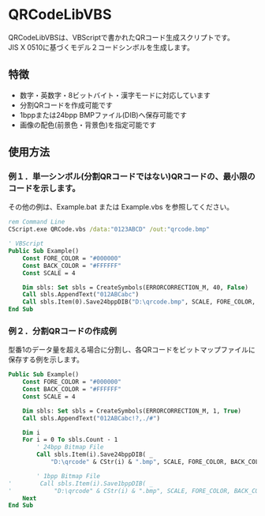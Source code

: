 # __QRCodeLibVBS__

QRCodeLibVBSは、VBScriptで書かれたQRコード生成スクリプトです。  
JIS X 0510に基づくモデル２コードシンボルを生成します。

## 特徴

- 数字・英数字・8ビットバイト・漢字モードに対応しています
- 分割QRコードを作成可能です
- 1bppまたは24bpp BMPファイル(DIB)へ保存可能です
- 画像の配色(前景色・背景色)を指定可能です

## 使用方法

### 例１．単一シンボル(分割QRコードではない)QRコードの、最小限のコードを示します。

その他の例は、Example.bat または Example.vbs を参照してください。  

```bat
rem Command Line
CScript.exe QRCode.vbs /data:"0123ABCD" /out:"qrcode.bmp"
```

```vb
' VBScript
Public Sub Example()
    Const FORE_COLOR = "#000000"
    Const BACK_COLOR = "#FFFFFF"
    Const SCALE = 4

    Dim sbls: Set sbls = CreateSymbols(ERRORCORRECTION_M, 40, False)
    Call sbls.AppendText("012ABCabc")
    Call sbls.Item(0).Save24bppDIB("D:\qrcode.bmp", SCALE, FORE_COLOR, BACK_COLOR)
End Sub
```

### 例２．分割QRコードの作成例

型番1のデータ量を超える場合に分割し、各QRコードをビットマップファイルに保存する例を示します。

```vb
Public Sub Example()
    Const FORE_COLOR = "#000000"
    Const BACK_COLOR = "#FFFFFF"
    Const SCALE = 4

    Dim sbls: Set sbls = CreateSymbols(ERRORCORRECTION_M, 1, True)
    Call sbls.AppendText("012ABCabc!?,./#")

    Dim i
    For i = 0 To sbls.Count - 1
        ' 24bpp Bitmap File
        Call sbls.Item(i).Save24bppDIB( _
            "D:\qrcode" & CStr(i) & ".bmp", SCALE, FORE_COLOR, BACK_COLOR)

        ' 1bpp Bitmap File
'        Call sbls.Item(i).Save1bppDIB( _
'            "D:\qrcode" & CStr(i) & ".bmp", SCALE, FORE_COLOR, BACK_COLOR)
    Next
End Sub
```
